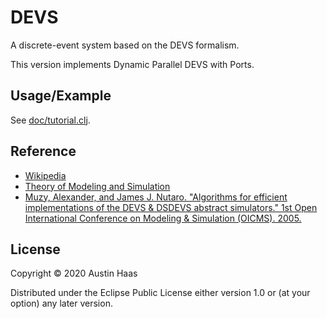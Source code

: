 # DEVS

A discrete-event system based on the DEVS formalism.

This version implements Dynamic Parallel DEVS with Ports.

## Usage/Example

See [doc/tutorial.clj](./doc/tutorial.clj).

## Reference

* [Wikipedia](https://en.wikipedia.org/wiki/DEVS)
* [Theory of Modeling and Simulation](https://amzn.com/0127784551)
* [Muzy, Alexander, and James J. Nutaro. "Algorithms for efficient implementations of the DEVS & DSDEVS abstract simulators." 1st Open International Conference on Modeling & Simulation (OICMS). 2005.](http://www.i3s.unice.fr/~muzy/Publications/oicms_revised_Nov_21_2005.pdf)

## License

Copyright © 2020 Austin Haas

Distributed under the Eclipse Public License either version 1.0 or (at
your option) any later version.
